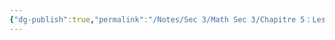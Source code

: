 ```yaml
---
{"dg-publish":true,"permalink":"/Notes/Sec 3/Math Sec 3/Chapitre 5：Les Fonctions/Section 5.6： La fonction rationnelle (variation inverse)/La fonction rationnelle (variation inverse)/"}
---
```


